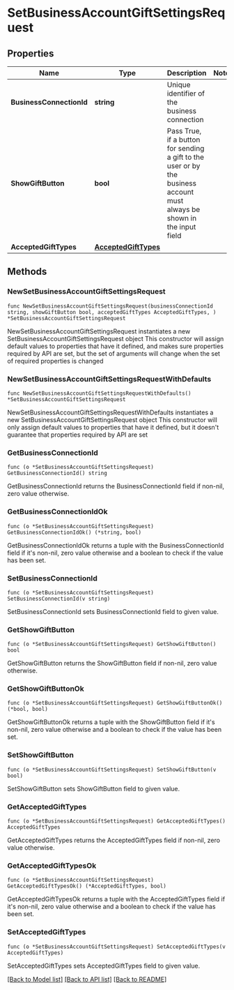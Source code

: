 # SetBusinessAccountGiftSettingsRequest

## Properties

Name | Type | Description | Notes
------------ | ------------- | ------------- | -------------
**BusinessConnectionId** | **string** | Unique identifier of the business connection | 
**ShowGiftButton** | **bool** | Pass True, if a button for sending a gift to the user or by the business account must always be shown in the input field | 
**AcceptedGiftTypes** | [**AcceptedGiftTypes**](AcceptedGiftTypes.md) |  | 

## Methods

### NewSetBusinessAccountGiftSettingsRequest

`func NewSetBusinessAccountGiftSettingsRequest(businessConnectionId string, showGiftButton bool, acceptedGiftTypes AcceptedGiftTypes, ) *SetBusinessAccountGiftSettingsRequest`

NewSetBusinessAccountGiftSettingsRequest instantiates a new SetBusinessAccountGiftSettingsRequest object
This constructor will assign default values to properties that have it defined,
and makes sure properties required by API are set, but the set of arguments
will change when the set of required properties is changed

### NewSetBusinessAccountGiftSettingsRequestWithDefaults

`func NewSetBusinessAccountGiftSettingsRequestWithDefaults() *SetBusinessAccountGiftSettingsRequest`

NewSetBusinessAccountGiftSettingsRequestWithDefaults instantiates a new SetBusinessAccountGiftSettingsRequest object
This constructor will only assign default values to properties that have it defined,
but it doesn't guarantee that properties required by API are set

### GetBusinessConnectionId

`func (o *SetBusinessAccountGiftSettingsRequest) GetBusinessConnectionId() string`

GetBusinessConnectionId returns the BusinessConnectionId field if non-nil, zero value otherwise.

### GetBusinessConnectionIdOk

`func (o *SetBusinessAccountGiftSettingsRequest) GetBusinessConnectionIdOk() (*string, bool)`

GetBusinessConnectionIdOk returns a tuple with the BusinessConnectionId field if it's non-nil, zero value otherwise
and a boolean to check if the value has been set.

### SetBusinessConnectionId

`func (o *SetBusinessAccountGiftSettingsRequest) SetBusinessConnectionId(v string)`

SetBusinessConnectionId sets BusinessConnectionId field to given value.


### GetShowGiftButton

`func (o *SetBusinessAccountGiftSettingsRequest) GetShowGiftButton() bool`

GetShowGiftButton returns the ShowGiftButton field if non-nil, zero value otherwise.

### GetShowGiftButtonOk

`func (o *SetBusinessAccountGiftSettingsRequest) GetShowGiftButtonOk() (*bool, bool)`

GetShowGiftButtonOk returns a tuple with the ShowGiftButton field if it's non-nil, zero value otherwise
and a boolean to check if the value has been set.

### SetShowGiftButton

`func (o *SetBusinessAccountGiftSettingsRequest) SetShowGiftButton(v bool)`

SetShowGiftButton sets ShowGiftButton field to given value.


### GetAcceptedGiftTypes

`func (o *SetBusinessAccountGiftSettingsRequest) GetAcceptedGiftTypes() AcceptedGiftTypes`

GetAcceptedGiftTypes returns the AcceptedGiftTypes field if non-nil, zero value otherwise.

### GetAcceptedGiftTypesOk

`func (o *SetBusinessAccountGiftSettingsRequest) GetAcceptedGiftTypesOk() (*AcceptedGiftTypes, bool)`

GetAcceptedGiftTypesOk returns a tuple with the AcceptedGiftTypes field if it's non-nil, zero value otherwise
and a boolean to check if the value has been set.

### SetAcceptedGiftTypes

`func (o *SetBusinessAccountGiftSettingsRequest) SetAcceptedGiftTypes(v AcceptedGiftTypes)`

SetAcceptedGiftTypes sets AcceptedGiftTypes field to given value.



[[Back to Model list]](../README.md#documentation-for-models) [[Back to API list]](../README.md#documentation-for-api-endpoints) [[Back to README]](../README.md)


